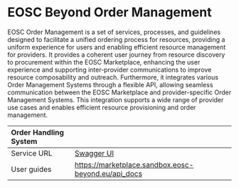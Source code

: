 # EOSC Beyond Order Management

EOSC Order Management is a set of services, processes, and guidelines designed to facilitate a unified ordering process for resources, providing a uniform experience for users and enabling efficient resource management for providers. It provides a coherent user journey from resource discovery to procurement within the EOSC Marketplace, enhancing the user experience and supporting inter-provider communications to improve resource composability and outreach. Furthermore, it integrates various Order Management Systems through a flexible API, allowing seamless communication between the EOSC Marketplace and provider-specific Order Management Systems. This integration supports a wide range of provider use cases and enables efficient resource provisioning and order management.

| Order Handling System |                                                                                      |
| :-------------------- | :----------------------------------------------------------------------------------- |
| Service URL           | [Swagger UI](https://marketplace.sandbox.eosc-beyond.eu/api_docs/swagger/index.html) |
| User guides           | <https://marketplace.sandbox.eosc-beyond.eu/api_docs>                                |


